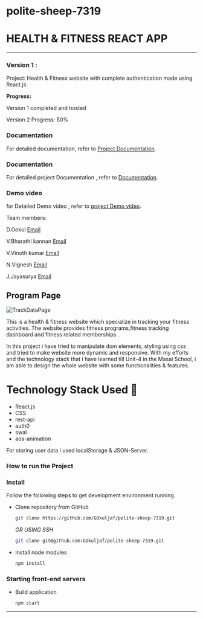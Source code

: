 # polite-sheep-7319

# HEALTH & FITNESS REACT APP

-----
### Version 1 : 
Project: Health & Fitness website with complete authentication made using React.js

**Progress:**

Version 1 completed and hosted

Version 2 Progress: 50%

### Documentation
For detailed documentation, refer to [Project Documentation](https://drive.google.com/drive/folders/1dxOgqQFZUo4aNB_oHbcYIIZzKJpx_Pgs?usp=sharing).

### Documentation
For detailed project Documentation , refer to [Documentation](https://docs.google.com/document/d/1L_qhbq3FmtcGoNzo9Anen-tHnFSt75--/edit?usp=sharing&ouid=112847039306886690519&rtpof=true&sd=true).

### Demo video
for Detailed Demo video , refer to [project Demo video](https://drive.google.com/file/d/1FjcMCRR1bCbAUT1oEg0-tgivoXI6ZhmN/view?usp=sharing).

Team members:

D.Gokul
[Email](gokul241810@gmail.com)

V.Bharathi kannan
[Email](chillchinni24@gmail.com)

V.Vinoth kumar
[Email](vinothv2003@gmail.com)

N.Vignesh
[Email](vigneshnarayanan1711@gmail.com)

J.Jayasurya
[Email](jayasuryaa049@gmail.com)


## Program Page
![TrackDataPage](https://github.com/GOkuljaf/src/assets/img/program.png)

This is a health & fitness website which specialize in tracking your fitness activities. The website provides fitness programs,fitness tracking dashboard and fitness related memberships .

In this project i have tried to manipulate dom elements, styling using css and tried to make website more dynamic and responsive. With my efforts and the technology stack that i have learned till Unit-4 in the Masai School, i am able to design the whole website with some functionalities & features.


# Technology Stack Used 🌟
* React.js
* CSS
* rest-api
* auth0
* swal
* aos-animation

For storing user data i used localStorage & JSON-Server.

### How to run the Project
### Install

Follow the following steps to get development environment running.

* Clone repository from GitHub

  ```bash
  git clone https://github.com/GOkuljaf/polite-sheep-7319.git
  ```

   _OR USING SSH_

  ```bash
  git clone git@github.com:GOkuljaf/polite-sheep-7319.git
  ```

* Install node modules

   ```bash
   npm install
   ```


### Starting front-end servers

* Build application

  ```bash
  npm start
  ```
---

